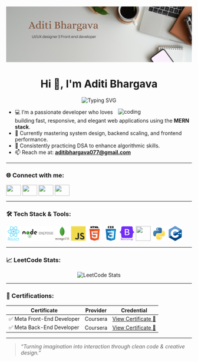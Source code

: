 ![logo](https://github.com/aditi10113/aditi10113/blob/main/GITHUB%20BANNER.png)

<h1 align="center">Hi 👋, I'm Aditi Bhargava</h1>

<p align="center">
  <img src="https://readme-typing-svg.demolab.com?font=Fira+Code&pause=1000&color=0CB2C9&width=435&lines=Full+Stack+Web+Developer;MERN+Stack+Enthusiast;Passionate+Problem+Solver;Always+Learning+and+Building..." alt="Typing SVG" />
</p>

<img align="right" alt="coding" width="200" src="https://user-images.githubusercontent.com/102985224/211582827-8fd748d6-9181-4c5f-a620-76168b861a4d.gif">

- 💻 I’m a passionate developer who loves building fast, responsive, and elegant web applications using the **MERN stack**.
- 🌱 Currently mastering system design, backend scaling, and frontend performance.
- 🧠 Consistently practicing DSA to enhance algorithmic skills.
- 📫 Reach me at: **aditibhargava077@gmail.com**

---

### 🌐 Connect with me:
<p align="left">
<a href="https://linkedin.com/in/aditi-bhargava-881187309" target="_blank"><img align="center" src="https://raw.githubusercontent.com/rahuldkjain/github-profile-readme-generator/master/src/images/icons/Social/linked-in-alt.svg" height="30" width="40" /></a>
<a href="https://instagram.com/aditibhargava7337" target="_blank"><img align="center" src="https://raw.githubusercontent.com/rahuldkjain/github-profile-readme-generator/master/src/images/icons/Social/instagram.svg" height="30" width="40" /></a>
<a href="https://leetcode.com/u/user3565gs/" target="_blank"><img align="center" src="https://cdn.iconscout.com/icon/free/png-256/leetcode-3628885-3030025.png" height="30" width="40" /></a>
<a href="https://discord.gg/aditi095888" target="_blank"><img align="center" src="https://raw.githubusercontent.com/rahuldkjain/github-profile-readme-generator/master/src/images/icons/Social/discord.svg" height="30" width="40" /></a>
</p>

---

### 🛠️ Tech Stack & Tools:
<p align="left">
  <a href="https://reactjs.org/" target="_blank"><img src="https://raw.githubusercontent.com/devicons/devicon/master/icons/react/react-original-wordmark.svg" width="40" height="40"/></a>
  <a href="https://nodejs.org" target="_blank"><img src="https://raw.githubusercontent.com/devicons/devicon/master/icons/nodejs/nodejs-original-wordmark.svg" width="40" height="40"/></a>
  <a href="https://expressjs.com" target="_blank"><img src="https://raw.githubusercontent.com/devicons/devicon/master/icons/express/express-original-wordmark.svg" width="40" height="40"/></a>
  <a href="https://www.mongodb.com/" target="_blank"><img src="https://raw.githubusercontent.com/devicons/devicon/master/icons/mongodb/mongodb-original-wordmark.svg" width="40" height="40"/></a>
  <a href="https://developer.mozilla.org/en-US/docs/Web/JavaScript" target="_blank"><img src="https://raw.githubusercontent.com/devicons/devicon/master/icons/javascript/javascript-original.svg" width="40" height="40"/></a>
  <a href="https://www.w3.org/html/" target="_blank"><img src="https://raw.githubusercontent.com/devicons/devicon/master/icons/html5/html5-original-wordmark.svg" width="40" height="40"/></a>
  <a href="https://www.w3schools.com/css/" target="_blank"><img src="https://raw.githubusercontent.com/devicons/devicon/master/icons/css3/css3-original-wordmark.svg" width="40" height="40"/></a>
  <a href="https://getbootstrap.com" target="_blank"><img src="https://raw.githubusercontent.com/devicons/devicon/master/icons/bootstrap/bootstrap-plain-wordmark.svg" width="40" height="40"/></a>
  <a href="https://www.figma.com/" target="_blank"><img src="https://cdn.worldvectorlogo.com/logos/figma-1.svg" width="40" height="40"/></a>
  <a href="https://www.python.org" target="_blank"><img src="https://raw.githubusercontent.com/devicons/devicon/master/icons/python/python-original.svg" width="40" height="40"/></a>
  <a href="https://www.w3schools.com/cpp/" target="_blank"><img src="https://raw.githubusercontent.com/devicons/devicon/master/icons/cplusplus/cplusplus-original.svg" width="40" height="40"/></a>
</p>

---

### 📈 LeetCode Stats:
<p align="center">
  <img src="https://leetcard.jacoblin.cool/user3565gs?theme=dark&font=Montserrat&ext=heatmap" alt="LeetCode Stats">
</p>

---

### 🏅 Certifications:
| Certificate | Provider | Credential |
|-------------|----------|------------|
| ✅ Meta Front-End Developer | Coursera | [View Certificate 🔗](https://coursera.org/share/41b0a8cf974f4cb91d7e50306bbaf0ac) |
| ✅ Meta Back-End Developer | Coursera | [View Certificate 🔗](https://coursera.org/share/034882d6c0cd9d4520364ad5a0e687a6) |

---

> *“Turning imagination into interaction through clean code & creative design.”*

